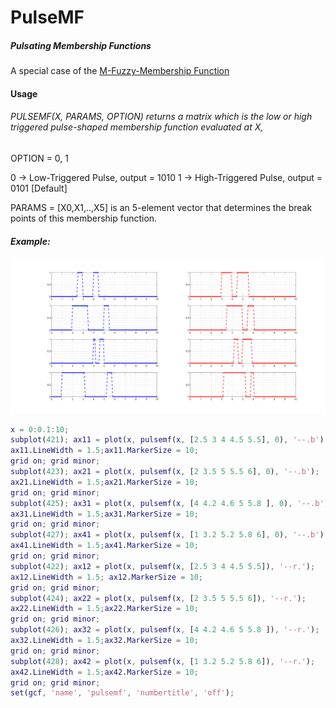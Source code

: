 # PulseMF
##### Pulsating Membership Functions
A special case of the [M-Fuzzy-Membership Function](https://github.com/somefunAgba/MFuzzyMF)

#### Usage
###### PULSEMF(X, PARAMS, OPTION) returns a matrix which is the  low or high triggered pulse-shaped membership function evaluated at X,

OPTION = 0, 1

0 -> Low-Triggered Pulse, output = 1010 
1 -> High-Triggered Pulse, output = 0101 [Default]

PARAMS = [X0,X1,..,X5] is an 5-element vector that determines the break points of this membership function.

##### Example:

![url](pulse_view.svg)

```Matlab
x = 0:0.1:10;
subplot(421); ax11 = plot(x, pulsemf(x, [2.5 3 4 4.5 5.5], 0), '--.b');
ax11.LineWidth = 1.5;ax11.MarkerSize = 10;
grid on; grid minor;
subplot(423); ax21 = plot(x, pulsemf(x, [2 3.5 5 5.5 6], 0), '--.b');
ax21.LineWidth = 1.5;ax21.MarkerSize = 10;
grid on; grid minor;
subplot(425); ax31 = plot(x, pulsemf(x, [4 4.2 4.6 5 5.8 ], 0), '--.b');
ax31.LineWidth = 1.5;ax31.MarkerSize = 10;
grid on; grid minor;
subplot(427); ax41 = plot(x, pulsemf(x, [1 3.2 5.2 5.8 6], 0), '--.b');
ax41.LineWidth = 1.5;ax41.MarkerSize = 10;
grid on; grid minor;
subplot(422); ax12 = plot(x, pulsemf(x, [2.5 3 4 4.5 5.5]), '--r.');
ax12.LineWidth = 1.5; ax12.MarkerSize = 10;
grid on; grid minor;
subplot(424); ax22 = plot(x, pulsemf(x, [2 3.5 5 5.5 6]), '--r.');
ax22.LineWidth = 1.5;ax22.MarkerSize = 10;
grid on; grid minor;
subplot(426); ax32 = plot(x, pulsemf(x, [4 4.2 4.6 5 5.8 ]), '--r.');
ax32.LineWidth = 1.5;ax32.MarkerSize = 10;
grid on; grid minor;
subplot(428); ax42 = plot(x, pulsemf(x, [1 3.2 5.2 5.8 6]), '--r.');
ax42.LineWidth = 1.5;ax42.MarkerSize = 10;
grid on; grid minor;
set(gcf, 'name', 'pulsemf', 'numbertitle', 'off');
```
